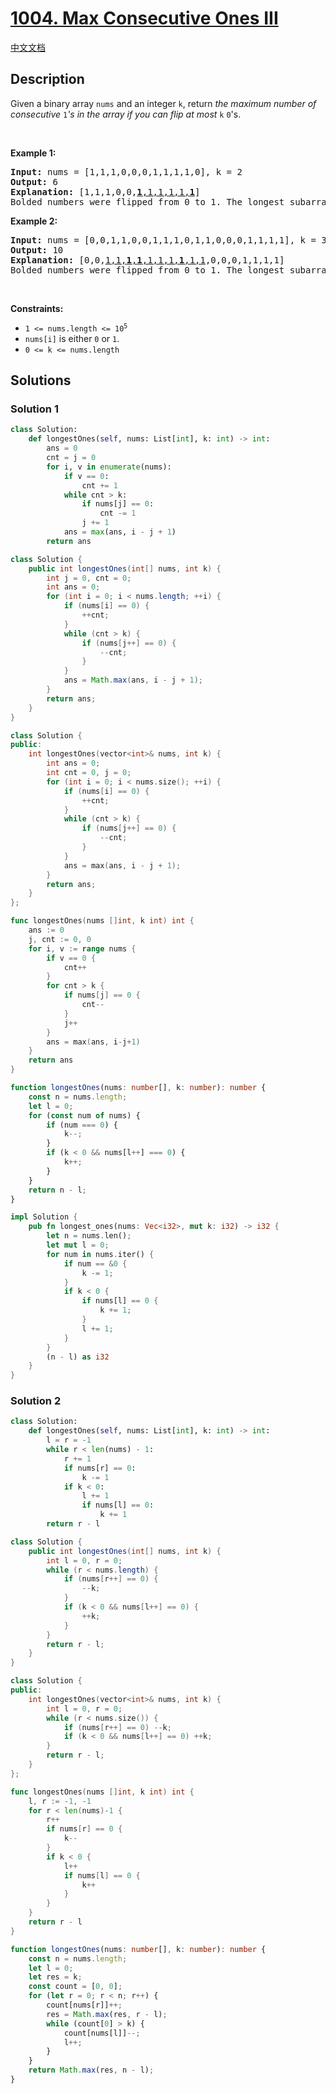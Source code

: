 # [1004. Max Consecutive Ones III](https://leetcode.com/problems/max-consecutive-ones-iii)

[中文文档](/solution/1000-1099/1004.Max%20Consecutive%20Ones%20III/README.md)

## Description

<p>Given a binary array <code>nums</code> and an integer <code>k</code>, return <em>the maximum number of consecutive </em><code>1</code><em>&#39;s in the array if you can flip at most</em> <code>k</code> <code>0</code>&#39;s.</p>

<p>&nbsp;</p>
<p><strong class="example">Example 1:</strong></p>

<pre>
<strong>Input:</strong> nums = [1,1,1,0,0,0,1,1,1,1,0], k = 2
<strong>Output:</strong> 6
<strong>Explanation:</strong> [1,1,1,0,0,<u><strong>1</strong>,1,1,1,1,<strong>1</strong></u>]
Bolded numbers were flipped from 0 to 1. The longest subarray is underlined.</pre>

<p><strong class="example">Example 2:</strong></p>

<pre>
<strong>Input:</strong> nums = [0,0,1,1,0,0,1,1,1,0,1,1,0,0,0,1,1,1,1], k = 3
<strong>Output:</strong> 10
<strong>Explanation:</strong> [0,0,<u>1,1,<strong>1</strong>,<strong>1</strong>,1,1,1,<strong>1</strong>,1,1</u>,0,0,0,1,1,1,1]
Bolded numbers were flipped from 0 to 1. The longest subarray is underlined.
</pre>

<p>&nbsp;</p>
<p><strong>Constraints:</strong></p>

<ul>
	<li><code>1 &lt;= nums.length &lt;= 10<sup>5</sup></code></li>
	<li><code>nums[i]</code> is either <code>0</code> or <code>1</code>.</li>
	<li><code>0 &lt;= k &lt;= nums.length</code></li>
</ul>

## Solutions

### Solution 1

<!-- tabs:start -->

```python
class Solution:
    def longestOnes(self, nums: List[int], k: int) -> int:
        ans = 0
        cnt = j = 0
        for i, v in enumerate(nums):
            if v == 0:
                cnt += 1
            while cnt > k:
                if nums[j] == 0:
                    cnt -= 1
                j += 1
            ans = max(ans, i - j + 1)
        return ans
```

```java
class Solution {
    public int longestOnes(int[] nums, int k) {
        int j = 0, cnt = 0;
        int ans = 0;
        for (int i = 0; i < nums.length; ++i) {
            if (nums[i] == 0) {
                ++cnt;
            }
            while (cnt > k) {
                if (nums[j++] == 0) {
                    --cnt;
                }
            }
            ans = Math.max(ans, i - j + 1);
        }
        return ans;
    }
}
```

```cpp
class Solution {
public:
    int longestOnes(vector<int>& nums, int k) {
        int ans = 0;
        int cnt = 0, j = 0;
        for (int i = 0; i < nums.size(); ++i) {
            if (nums[i] == 0) {
                ++cnt;
            }
            while (cnt > k) {
                if (nums[j++] == 0) {
                    --cnt;
                }
            }
            ans = max(ans, i - j + 1);
        }
        return ans;
    }
};
```

```go
func longestOnes(nums []int, k int) int {
	ans := 0
	j, cnt := 0, 0
	for i, v := range nums {
		if v == 0 {
			cnt++
		}
		for cnt > k {
			if nums[j] == 0 {
				cnt--
			}
			j++
		}
		ans = max(ans, i-j+1)
	}
	return ans
}
```

```ts
function longestOnes(nums: number[], k: number): number {
    const n = nums.length;
    let l = 0;
    for (const num of nums) {
        if (num === 0) {
            k--;
        }
        if (k < 0 && nums[l++] === 0) {
            k++;
        }
    }
    return n - l;
}
```

```rust
impl Solution {
    pub fn longest_ones(nums: Vec<i32>, mut k: i32) -> i32 {
        let n = nums.len();
        let mut l = 0;
        for num in nums.iter() {
            if num == &0 {
                k -= 1;
            }
            if k < 0 {
                if nums[l] == 0 {
                    k += 1;
                }
                l += 1;
            }
        }
        (n - l) as i32
    }
}
```

<!-- tabs:end -->

### Solution 2

<!-- tabs:start -->

```python
class Solution:
    def longestOnes(self, nums: List[int], k: int) -> int:
        l = r = -1
        while r < len(nums) - 1:
            r += 1
            if nums[r] == 0:
                k -= 1
            if k < 0:
                l += 1
                if nums[l] == 0:
                    k += 1
        return r - l
```

```java
class Solution {
    public int longestOnes(int[] nums, int k) {
        int l = 0, r = 0;
        while (r < nums.length) {
            if (nums[r++] == 0) {
                --k;
            }
            if (k < 0 && nums[l++] == 0) {
                ++k;
            }
        }
        return r - l;
    }
}
```

```cpp
class Solution {
public:
    int longestOnes(vector<int>& nums, int k) {
        int l = 0, r = 0;
        while (r < nums.size()) {
            if (nums[r++] == 0) --k;
            if (k < 0 && nums[l++] == 0) ++k;
        }
        return r - l;
    }
};
```

```go
func longestOnes(nums []int, k int) int {
	l, r := -1, -1
	for r < len(nums)-1 {
		r++
		if nums[r] == 0 {
			k--
		}
		if k < 0 {
			l++
			if nums[l] == 0 {
				k++
			}
		}
	}
	return r - l
}
```

```ts
function longestOnes(nums: number[], k: number): number {
    const n = nums.length;
    let l = 0;
    let res = k;
    const count = [0, 0];
    for (let r = 0; r < n; r++) {
        count[nums[r]]++;
        res = Math.max(res, r - l);
        while (count[0] > k) {
            count[nums[l]]--;
            l++;
        }
    }
    return Math.max(res, n - l);
}
```

<!-- tabs:end -->

<!-- end -->

